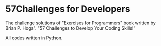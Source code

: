 # 57Challenges for Developers

The challenge solutions of "Exercises for Programmers" book written by Brian P. Hoga". "57 Challenges to Develop Your Coding Skills!”

All codes written in Python.
